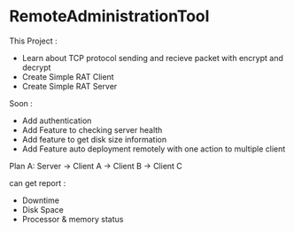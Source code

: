 # RemoteAdministrationTool

This Project :
- Learn about TCP protocol sending and recieve packet with encrypt and decrypt
- Create Simple RAT Client
- Create Simple RAT Server

Soon :
- Add authentication
- Add Feature to checking server health
- Add feature to get disk size information
- Add Feature auto deployment remotely with one action to multiple client

Plan A:
Server  -> Client A
	-> Client B
	-> Client C

can get report :
- Downtime
- Disk Space
- Processor & memory status

